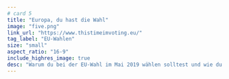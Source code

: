 ```yaml
---
# card 5
title: "Europa, du hast die Wahl"
image: "five.png"
link_url: "https://www.thistimeimvoting.eu/"
tag_label: "EU-Wahlen"
size: "small"
aspect_ratio: "16-9"
include_highres_image: true
desc: "Warum du bei der EU-Wahl im Mai 2019 wählen solltest und wie du auch andere davon überzeugst, ihre Stimme abzugeben."
---
```

